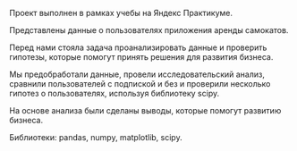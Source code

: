 Проект выполнен в рамках учебы на Яндекс Практикуме.

Представлены данные о пользователях приложения аренды самокатов.

Перед нами стояла задача проанализировать данные и проверить гипотезы, которые помогут принять решения для развития бизнеса.

Мы предобработали данные, провели исследовательский анализ, сравнили пользователей с подпиской и без и проверили несколько гипотез о пользователях, используя библиотеку scipy.

На основе анализа были сделаны выводы, которые помогут развитию бизнеса.

Библиотеки: pandas, numpy, matplotlib, scipy.
